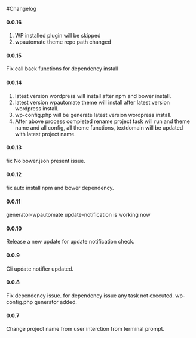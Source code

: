 #Changelog

#### 0.0.16
1. WP  installed plugin will be skipped 
2. wpautomate theme repo path changed

#### 0.0.15
Fix call back functions for dependency install

#### 0.0.14
1. latest version wordpress will install after npm and bower install.
2. latest version wpautomate theme will install after latest version wordpress install.
3. wp-config.php will be generate latest version wordpress install.
4. After above process completed rename project task will run and theme name and all config, all theme functions, textdomain will be updated with latest project name.

#### 0.0.13
fix No bower.json present issue.

#### 0.0.12
fix auto install npm and bower dependency.

#### 0.0.11
generator-wpautomate update-notification is working now

#### 0.0.10
Release a new update for update notification check.

#### 0.0.9
Cli update notifier updated.

#### 0.0.8
Fix dependency issue. for dependency issue any task not executed. wp-config.php generator added.

#### 0.0.7
Change project name from user interction from terminal prompt.
